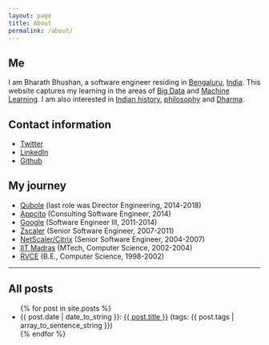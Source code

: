 ```yaml
---
layout: page
title: About
permalink: /about/
---
```


## Me
I am Bharath Bhushan, a software engineer residing in
[Bengaluru](https://en.wikipedia.org/wiki/Bangalore),
[India](https://en.wikipedia.org/wiki/India). This website captures my learning
in the areas of [Big Data](https://en.wikipedia.org/wiki/Big_data) and
[Machine Learning](https://en.wikipedia.org/wiki/Machine_learning). I am
also interested in [Indian history](https://en.wikipedia.org/wiki/History_of_India), [philosophy](https://en.wikipedia.org/wiki/Indian_philosophy) and [Dharma](https://en.wikipedia.org/wiki/Dharma).

## Contact information
* [Twitter](https://twitter.com/bharath_bhushan)
* [LinkedIn](https://in.linkedin.com/in/bharath-bhushan-5a8bb83)
* [Github](https://github.com/bharathbhushan1/)

## My journey

* [Qubole](https://www.qubole.com) (last role was Director Engineering, 2014-2018)
* [Appcito](https://twitter.com/appcito?lang=en) (Consulting Software Engineer, 2014)
* [Google](https://about.google/intl/en/) (Software Engineer III, 2011-2014)
* [Zscaler](https://www.zscaler.com) (Senior Software Engineer, 2007-2011)
* [NetScaler/Citrix](https://en.wikipedia.org/wiki/NetScaler) (Senior Software Engineer, 2004-2007)
* [IIT Madras](https://www.iitm.ac.in) (MTech, Computer Science, 2002-2004)
* [RVCE](https://www.rvce.edu.in) (B.E., Computer Science, 1998-2002)

----

## All posts
<ul>
  {% for post in site.posts %}
    <li> {{ post.date | date_to_string }}:
      <a href="{{ post.url }}">{{ post.title }}</a>
      (tags: {{ post.tags | array_to_sentence_string }})
    </li>
  {% endfor %}
</ul>
